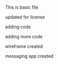 This is basic file 

updated for license

adding code

adding more code

wireframe created

messaging app created
